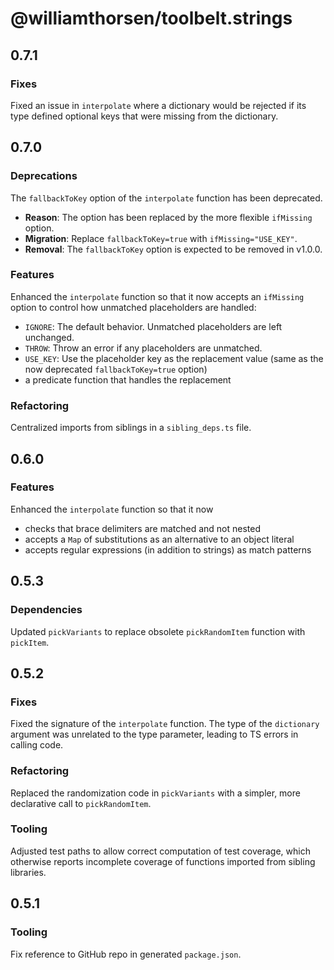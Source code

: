 # @williamthorsen/toolbelt.strings

## 0.7.1

### Fixes

Fixed an issue in `interpolate` where a dictionary would be rejected if its type defined optional keys that were missing
from the dictionary.

## 0.7.0

### Deprecations

The `fallbackToKey` option of the `interpolate` function has been deprecated.

- **Reason**: The option has been replaced by the more flexible `ifMissing` option.
- **Migration**: Replace `fallbackToKey=true` with `ifMissing="USE_KEY"`.
- **Removal**: The `fallbackToKey` option is expected to be removed in v1.0.0.

### Features

Enhanced the `interpolate` function so that it now accepts an `ifMissing` option to control how unmatched placeholders
are handled:

- `IGNORE`: The default behavior. Unmatched placeholders are left unchanged.
- `THROW`: Throw an error if any placeholders are unmatched.
- `USE_KEY`: Use the placeholder key as the replacement value (same as the now deprecated `fallbackToKey=true` option)
- a predicate function that handles the replacement

### Refactoring

Centralized imports from siblings in a `sibling_deps.ts` file.

## 0.6.0

### Features

Enhanced the `interpolate` function so that it now

- checks that brace delimiters are matched and not nested
- accepts a `Map` of substitutions as an alternative to an object literal
- accepts regular expressions (in addition to strings) as match patterns

## 0.5.3

### Dependencies

Updated `pickVariants` to replace obsolete `pickRandomItem` function with `pickItem`.

## 0.5.2

### Fixes

Fixed the signature of the `interpolate` function. The type of the `dictionary` argument was unrelated to the type
parameter, leading to TS errors in calling code.

### Refactoring

Replaced the randomization code in `pickVariants` with a simpler, more declarative call to `pickRandomItem`.

### Tooling

Adjusted test paths to allow correct computation of test coverage, which otherwise reports incomplete coverage of
functions imported from sibling libraries.

## 0.5.1

### Tooling

Fix reference to GitHub repo in generated `package.json`.
